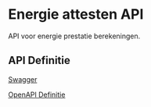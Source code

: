 # Energie attesten API

API voor energie prestatie berekeningen.

## API Definitie

[Swagger](https://ovo000090.github.io/VEKA_REST_API/?urls.primaryName=V1+-+Energie+API+-+UAT)

[OpenAPI Definitie](../energie/energie-api-uat-v1.yaml)
